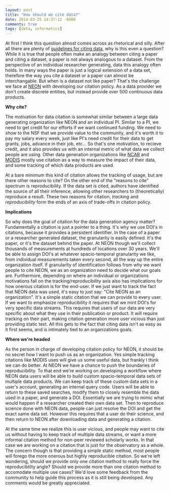 ```yaml
---
layout: post
title: "How should we cite data?"
date: 2014-03-25 14:37:12 -0600
comments: true
tags: [data, informatics]
---
```


At first I think this question almost comes across as rhetorical and silly.  After all there are plenty of [guidelines for citing data](https://www.datacite.org/whycitedata), why is this even a question?  While it is true that people often make an analogy between citing a paper and citing a dataset, a paper is not always analogous to a dataset.  From the perspective of an individual researcher generating, data this analogy often holds.  In many ways the paper is just a logical extension of a data set, therefore the way you cite a dataset or a paper can almost be interchangable.  But when is a dataset not like paper?  That's the challenge we face at [NEON](http://www.neoninc.org) with developing our citation policy.  As a data provider we don't create discrete entities, but instead provide over 500 continuous data products.
<!--more-->

**Why cite?**

The motivation for data citation is somewhat similar between a large data generating organization like NEON and an individual PI.  Similar to a PI, we need to get credit for our efforts if we want continued funding.  We need to show to the NSF that we provide value to the community, and it's worth it to pay my salary every week, just like PI's need credit for their data to get grants, jobs, advance in their job, etc...  So that's one motivation, to recieve credit, and it also provides us with an internal metric of what data we collect people are using.  Other data generation organizations like [NCAR](http://ncar.ucar.edu/) and [MODIS](http://modis.gsfc.nasa.gov/) mostly use citation as a way to measure the impact of their data, and some tracking of which data products are used.

At a bare minimum this kind of citation allows the tracking of usage, but are there other reasons to cite?  On the other end of the "reasons to cite" spectrum is reproducibility. If the data set is cited, authors have identified the source of all their inference, allowing other researchers to (theoretically) reproduce a result.  These two reasons for citation, *tracking* and *reproducibility* form the ends of an axis of trade-offs in citation policy.

**Implications**

So why does the goal of citation for the data generation agency matter? Fundamentally a citation is just a pointer to a thing.  It's why we use DOI's in citations, because it provides a persistent identifier.  In the case of a paper or a researcher generated dataset, the granularity is easily defined.  It's the paper, or it's the dataset behind the paper.  At NEON though we'll collect thousands of measurements at hundreds of locations over 30 years. We'll be able to assign DOI's at whatever spacio-temporal granularity we like, from individual measurements taken every second, all the way up the entire organization itself.  If granularity of identification follows from why we want people to cite NEON, we as an organization need to decide what our goals are. Furthermore, depending on where an individual or organizations motivations fall on the tracking/reproducibility axis also has implications for how onerous citation is for the end-user.  If we just want to track the fact that NEON data was used, it's easy to just say: "Cite NEON as an organization".  It's a simple static citation that we can provide to every user.  If we want to emphasize reproducibility it requires that we mint DOI's for very specific data streams.  This requires that users of our data are very specific about what they use in their publication or product.  It will require tracking on their part, making citation generation more user vicious than just providing static text. All this gets to the fact that citing data isn't as easy as it first seems, and is intimately tied to an organizations goals.

**Where we're headed**

As the person in charge of developing citation policy for NEON, it should be no secret how I want to push us as an organization.  Yes simple tracking citations like MODIS uses will give us some useful data, but frankly I think we can do better. At NEON we have a chance to push the boundaries of reproducibility.  To that end we're working on developing a workflow where NEON data users will be able to build custom spacio-temporal data sets of multiple data products.  We can keep track of these custom data sets in a user's account, generating an internal query code.  Users will be able to return to these saved searches, modify them to closely resemble the data used in a paper, and generate a DOI.  Essentially we are trying to mimic what would happen if a researcher created their own data set.  Then to reproduce science done with NEON data, people can just resolve the DOI and get the exact same data set.  However this requires that a user do their science, and then return to NEON after downloading data and generating a citation.

At the same time we realize this is user vicious, and people may want to cite us without having to keep track of multiple data streams, or want a more informal citation method for non-peer reviewed scholarly works.  In that case we are working on a citation that is just for the observatory as a whole.  The concern though is that providing a simple static method, most people will forego the more onerous but highly reproducible citation.  So we're left wondering, should we provide only one citation method to really force the reproduciblilty angle? Should we provide more than one citation method to accomodate multiple use cases?  We'd love some feedback from the community to help guide this process as it is still being developed.  Any comments would be greatly appreciated.
